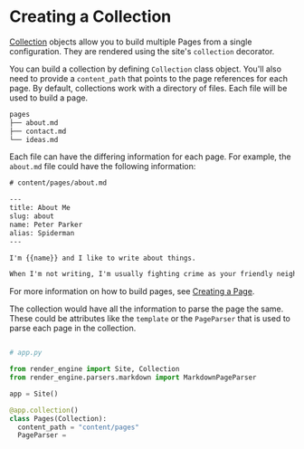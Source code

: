 # Creating a Collection

[Collection] objects allow you to build multiple Pages from a single configuration. They are rendered using the site's `collection` decorator.

You can build a collection by defining `Collection` class object. You'll also need to provide a `content_path` that points to the page references for each page. By default, collections work with a directory of files. Each file will be used to build a page.

```bash
pages
├── about.md
├── contact.md
└── ideas.md
```

Each file can have the differing information for each page. For example, the `about.md` file could have the following information:

```txt
# content/pages/about.md

---
title: About Me
slug: about
name: Peter Parker
alias: Spiderman
---

I'm {{name}} and I like to write about things.

When I'm not writing, I'm usually fighting crime as your friendly neighborhood {{alias}}.
```

For more information on how to build pages, see [Creating a Page][Creating a Page].


The collection would have all the information to parse the page the same. These could be attributes like the `template` or the `PageParser` that is used to parse each page in the collection.

```python

# app.py

from render_engine import Site, Collection
from render_engine.parsers.markdown import MarkdownPageParser

app = Site()

@app.collection()
class Pages(Collection):
  content_path = "content/pages"
  PageParser =

```

[Collection]: ../collection
[Creating a Page]: /getting-started/creating-a-page
